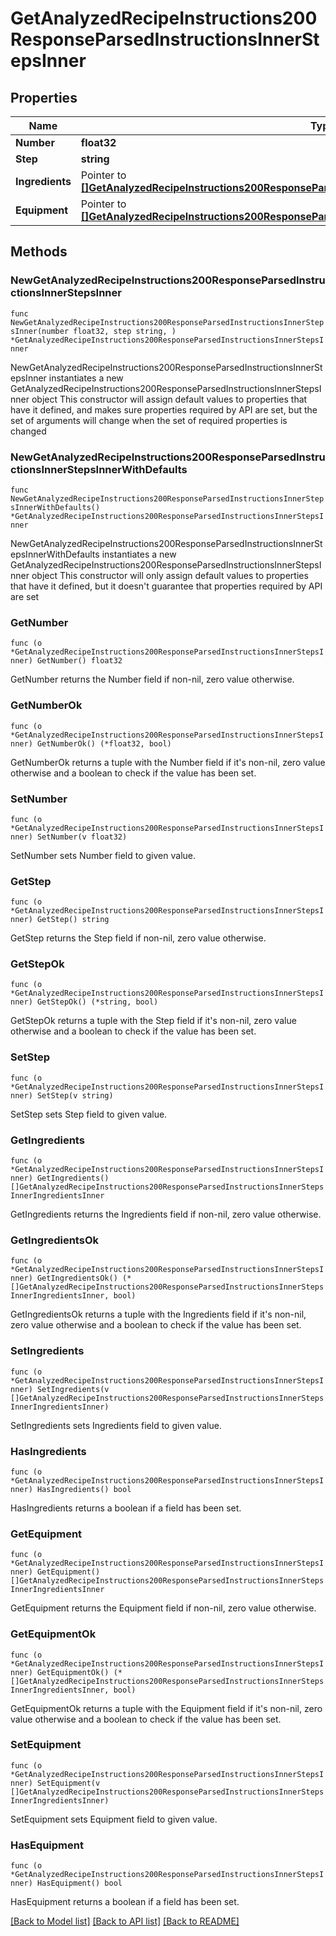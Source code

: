 # GetAnalyzedRecipeInstructions200ResponseParsedInstructionsInnerStepsInner

## Properties

Name | Type | Description | Notes
------------ | ------------- | ------------- | -------------
**Number** | **float32** |  | 
**Step** | **string** |  | 
**Ingredients** | Pointer to [**[]GetAnalyzedRecipeInstructions200ResponseParsedInstructionsInnerStepsInnerIngredientsInner**](GetAnalyzedRecipeInstructions200ResponseParsedInstructionsInnerStepsInnerIngredientsInner.md) |  | [optional] 
**Equipment** | Pointer to [**[]GetAnalyzedRecipeInstructions200ResponseParsedInstructionsInnerStepsInnerIngredientsInner**](GetAnalyzedRecipeInstructions200ResponseParsedInstructionsInnerStepsInnerIngredientsInner.md) |  | [optional] 

## Methods

### NewGetAnalyzedRecipeInstructions200ResponseParsedInstructionsInnerStepsInner

`func NewGetAnalyzedRecipeInstructions200ResponseParsedInstructionsInnerStepsInner(number float32, step string, ) *GetAnalyzedRecipeInstructions200ResponseParsedInstructionsInnerStepsInner`

NewGetAnalyzedRecipeInstructions200ResponseParsedInstructionsInnerStepsInner instantiates a new GetAnalyzedRecipeInstructions200ResponseParsedInstructionsInnerStepsInner object
This constructor will assign default values to properties that have it defined,
and makes sure properties required by API are set, but the set of arguments
will change when the set of required properties is changed

### NewGetAnalyzedRecipeInstructions200ResponseParsedInstructionsInnerStepsInnerWithDefaults

`func NewGetAnalyzedRecipeInstructions200ResponseParsedInstructionsInnerStepsInnerWithDefaults() *GetAnalyzedRecipeInstructions200ResponseParsedInstructionsInnerStepsInner`

NewGetAnalyzedRecipeInstructions200ResponseParsedInstructionsInnerStepsInnerWithDefaults instantiates a new GetAnalyzedRecipeInstructions200ResponseParsedInstructionsInnerStepsInner object
This constructor will only assign default values to properties that have it defined,
but it doesn't guarantee that properties required by API are set

### GetNumber

`func (o *GetAnalyzedRecipeInstructions200ResponseParsedInstructionsInnerStepsInner) GetNumber() float32`

GetNumber returns the Number field if non-nil, zero value otherwise.

### GetNumberOk

`func (o *GetAnalyzedRecipeInstructions200ResponseParsedInstructionsInnerStepsInner) GetNumberOk() (*float32, bool)`

GetNumberOk returns a tuple with the Number field if it's non-nil, zero value otherwise
and a boolean to check if the value has been set.

### SetNumber

`func (o *GetAnalyzedRecipeInstructions200ResponseParsedInstructionsInnerStepsInner) SetNumber(v float32)`

SetNumber sets Number field to given value.


### GetStep

`func (o *GetAnalyzedRecipeInstructions200ResponseParsedInstructionsInnerStepsInner) GetStep() string`

GetStep returns the Step field if non-nil, zero value otherwise.

### GetStepOk

`func (o *GetAnalyzedRecipeInstructions200ResponseParsedInstructionsInnerStepsInner) GetStepOk() (*string, bool)`

GetStepOk returns a tuple with the Step field if it's non-nil, zero value otherwise
and a boolean to check if the value has been set.

### SetStep

`func (o *GetAnalyzedRecipeInstructions200ResponseParsedInstructionsInnerStepsInner) SetStep(v string)`

SetStep sets Step field to given value.


### GetIngredients

`func (o *GetAnalyzedRecipeInstructions200ResponseParsedInstructionsInnerStepsInner) GetIngredients() []GetAnalyzedRecipeInstructions200ResponseParsedInstructionsInnerStepsInnerIngredientsInner`

GetIngredients returns the Ingredients field if non-nil, zero value otherwise.

### GetIngredientsOk

`func (o *GetAnalyzedRecipeInstructions200ResponseParsedInstructionsInnerStepsInner) GetIngredientsOk() (*[]GetAnalyzedRecipeInstructions200ResponseParsedInstructionsInnerStepsInnerIngredientsInner, bool)`

GetIngredientsOk returns a tuple with the Ingredients field if it's non-nil, zero value otherwise
and a boolean to check if the value has been set.

### SetIngredients

`func (o *GetAnalyzedRecipeInstructions200ResponseParsedInstructionsInnerStepsInner) SetIngredients(v []GetAnalyzedRecipeInstructions200ResponseParsedInstructionsInnerStepsInnerIngredientsInner)`

SetIngredients sets Ingredients field to given value.

### HasIngredients

`func (o *GetAnalyzedRecipeInstructions200ResponseParsedInstructionsInnerStepsInner) HasIngredients() bool`

HasIngredients returns a boolean if a field has been set.

### GetEquipment

`func (o *GetAnalyzedRecipeInstructions200ResponseParsedInstructionsInnerStepsInner) GetEquipment() []GetAnalyzedRecipeInstructions200ResponseParsedInstructionsInnerStepsInnerIngredientsInner`

GetEquipment returns the Equipment field if non-nil, zero value otherwise.

### GetEquipmentOk

`func (o *GetAnalyzedRecipeInstructions200ResponseParsedInstructionsInnerStepsInner) GetEquipmentOk() (*[]GetAnalyzedRecipeInstructions200ResponseParsedInstructionsInnerStepsInnerIngredientsInner, bool)`

GetEquipmentOk returns a tuple with the Equipment field if it's non-nil, zero value otherwise
and a boolean to check if the value has been set.

### SetEquipment

`func (o *GetAnalyzedRecipeInstructions200ResponseParsedInstructionsInnerStepsInner) SetEquipment(v []GetAnalyzedRecipeInstructions200ResponseParsedInstructionsInnerStepsInnerIngredientsInner)`

SetEquipment sets Equipment field to given value.

### HasEquipment

`func (o *GetAnalyzedRecipeInstructions200ResponseParsedInstructionsInnerStepsInner) HasEquipment() bool`

HasEquipment returns a boolean if a field has been set.


[[Back to Model list]](../README.md#documentation-for-models) [[Back to API list]](../README.md#documentation-for-api-endpoints) [[Back to README]](../README.md)


